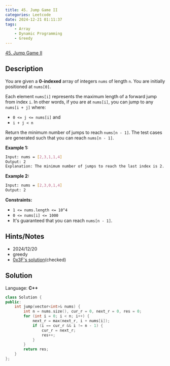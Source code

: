 ```yaml
---
title: 45. Jump Game II
categories: Leetcode
date: 2024-12-21 01:11:37
tags:
    - Array
    - Dynamic Programming
    - Greedy
---
```


[45. Jump Game II](https://leetcode.com/problems/jump-game-ii/description/?envType=problem-list-v2&envId=plakya4j)

## Description

You are given a **0-indexed**  array of integers `nums` of length `n`. You are initially positioned at `nums[0]`.

Each element `nums[i]` represents the maximum length of a forward jump from index `i`. In other words, if you are at `nums[i]`, you can jump to any `nums[i + j]` where:

- `0 <= j <= nums[i]` and
- `i + j < n`

Return the minimum number of jumps to reach `nums[n - 1]`. The test cases are generated such that you can reach `nums[n - 1]`.

**Example 1:**

```bash
Input: nums = [2,3,1,1,4]
Output: 2
Explanation: The minimum number of jumps to reach the last index is 2. Jump 1 step from index 0 to 1, then 3 steps to the last index.
```

**Example 2:**

```bash
Input: nums = [2,3,0,1,4]
Output: 2
```

**Constraints:**

- `1 <= nums.length <= 10^4`
- `0 <= nums[i] <= 1000`
- It's guaranteed that you can reach `nums[n - 1]`.

## Hints/Notes

- 2024/12/20
- greedy
- [0x3F's solution](https://leetcode.cn/problems/jump-game-ii/solutions/2926993/tu-jie-yi-zhang-tu-miao-dong-tiao-yue-yo-h2d4/)(checked)

## Solution

Language: **C++**

```C++
class Solution {
public:
    int jump(vector<int>& nums) {
        int n = nums.size(), cur_r = 0, next_r = 0, res = 0;
        for (int i = 0; i < n; i++) {
            next_r = max(next_r, i + nums[i]);
            if (i == cur_r && i != n - 1) {
                cur_r = next_r;
                res++;
            }
        }
        return res;
    }
};
```
